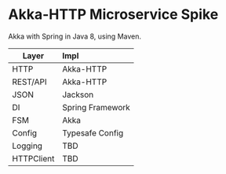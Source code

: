 Akka-HTTP Microservice Spike
======

Akka with Spring in Java 8, using Maven.

| Layer      | Impl      |
| ---------- |:----------|
| HTTP       | Akka-HTTP |
| REST/API   | Akka-HTTP |
| JSON       | Jackson   |
| DI         | Spring Framework |
| FSM        | Akka |
| Config     | Typesafe Config |
| Logging    | TBD |  
| HTTPClient | TBD |


